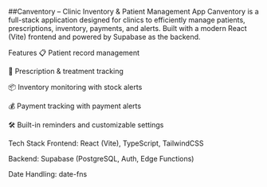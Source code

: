 ##Canventory – Clinic Inventory & Patient Management App
Canventory is a full-stack application designed for clinics to efficiently manage patients, prescriptions, inventory, payments, and alerts. Built with a modern React (Vite) frontend and powered by Supabase as the backend.

Features
📋 Patient record management

💊 Prescription & treatment tracking

📦 Inventory monitoring with stock alerts

💰 Payment tracking with payment alerts

🛠️ Built-in reminders and customizable settings

Tech Stack
Frontend: React (Vite), TypeScript, TailwindCSS

Backend: Supabase (PostgreSQL, Auth, Edge Functions)

Date Handling: date-fns
